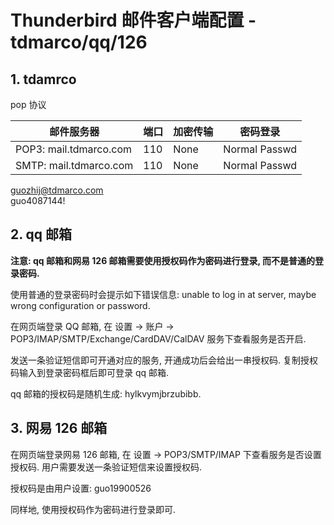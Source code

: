 # Thunderbird 邮件客户端配置 - tdmarco/qq/126  

## 1. tdamrco  

pop 协议  

|邮件服务器|端口|加密传输|密码登录|
|---|----|---|---|
|POP3: mail.tdmarco.com|  110  |None       |Normal Passwd|
|SMTP: mail.tdmarco.com|  110  |None       |Normal Passwd|

guozhij@tdmarco.com  
guo4087144!  


## 2. qq 邮箱  

**注意: qq 邮箱和网易 126 邮箱需要使用授权码作为密码进行登录, 而不是普通的登录密码.**  

使用普通的登录密码时会提示如下错误信息: unable to log in at server, maybe wrong configuration or password.  

在网页端登录 QQ 邮箱, 在 设置 -> 账户 -> POP3/IMAP/SMTP/Exchange/CardDAV/CalDAV 服务下查看服务是否开启.  

发送一条验证短信即可开通对应的服务, 开通成功后会给出一串授权码. 复制授权码输入到登录密码框后即可登录  qq 邮箱.  

qq 邮箱的授权码是随机生成: hylkvymjbrzubibb.  

## 3. 网易 126 邮箱  

在网页端登录网易 126 邮箱, 在 设置 -> POP3/SMTP/IMAP 下查看服务是否设置授权码. 用户需要发送一条验证短信来设置授权码.    

授权码是由用户设置: guo19900526  

同样地, 使用授权码作为密码进行登录即可.  

